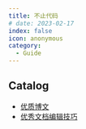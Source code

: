 ```yaml
---
title: 不止代码
# date: 2023-02-17
index: false
icon: anonymous
category:
  - Guide
---
```


## Catalog

- [优质博文](one02)
- [优秀文档编辑技巧](one01)
